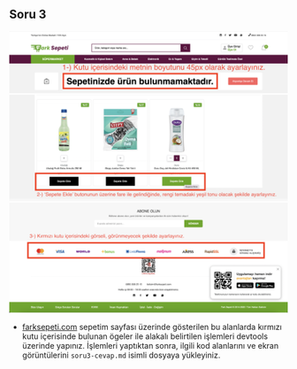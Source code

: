 ## Soru 3
![Resim1](/frontend/images/Fs-resim1.png)
![Resim2](/frontend/images/Fs-resim2.png)
![Resim3](/frontend/images/Fs-resim3.png)

* [farksepeti.com](https://www.farksepeti.com/) sepetim sayfası üzerinde gösterilen bu alanlarda kırmızı kutu içerisinde bulunan ögeler ile alakalı belirtilen işlemleri devtools üzerinde yapınız. İşlemleri yaptıktan sonra, ilgili kod alanlarını ve ekran görüntülerini `soru3-cevap.md` isimli dosyaya yükleyiniz.
